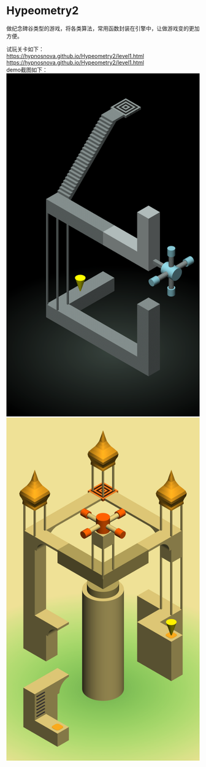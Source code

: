 # Hypeometry2

做纪念碑谷类型的游戏，将各类算法，常用函数封装在引擎中，让做游戏变的更加方便。

试玩关卡如下：<br>
https://hypnosnova.github.io/Hypeometry2/level1.html
https://hypnosnova.github.io/Hypeometry2/level1.html
<br>
demo截图如下：<br>
<img src="screenshot/level1.png"/><img src="screenshot/level2.png"/>
